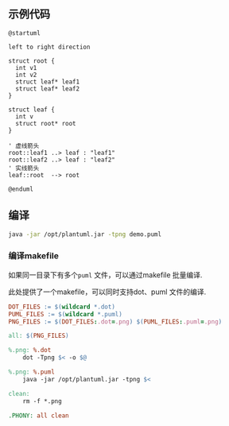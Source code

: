 

## 示例代码

```plantuml
@startuml

left to right direction

struct root {
  int v1
  int v2
  struct leaf* leaf1
  struct leaf* leaf2
}

struct leaf {
  int v
  struct root* root
}

' 虚线箭头
root::leaf1 ..> leaf : "leaf1"
root::leaf2 ..> leaf : "leaf2"
' 实线箭头
leaf::root  --> root

@enduml
```

## 编译

```bash
java -jar /opt/plantuml.jar -tpng demo.puml
```

### 编译makefile

如果同一目录下有多个`puml` 文件，可以通过makefile 批量编译.

此处提供了一个makefile，可以同时支持dot、puml 文件的编译.

```makefile
DOT_FILES := $(wildcard *.dot)
PUML_FILES := $(wildcard *.puml)
PNG_FILES := $(DOT_FILES:.dot=.png) $(PUML_FILES:.puml=.png)

all: $(PNG_FILES)

%.png: %.dot
	dot -Tpng $< -o $@

%.png: %.puml
    java -jar /opt/plantuml.jar -tpng $<

clean:
	rm -f *.png

.PHONY: all clean

```

